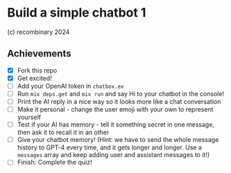 # Build a simple chatbot 1

(c) recombinary 2024

## Achievements
- [X] Fork this repo
- [X] Get excited!
- [ ] Add your OpenAI token in `chatbox.ex`
- [ ] Run `mix deps.get` and `mix run` and say Hi to your chatbot in the console!
- [ ] Print the AI reply in a nice way so it looks more like a chat conversation
- [ ] Make it personal - change the user emoji with your own to represent yourself
- [ ] Test if your AI has memory - tell it something secret in one message, then ask it to recall it in an other
- [ ] Give your chatbot memory! (Hint: we have to send the whole message history to GPT-4 every time, and it gets longer and longer. Use a `messages` array and keep adding user and assistant messages to it!)
- [ ] Finish: Complete the quiz!
